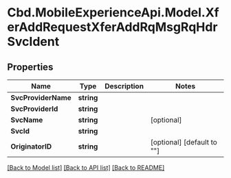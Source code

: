# Cbd.MobileExperienceApi.Model.XferAddRequestXferAddRqMsgRqHdrSvcIdent

## Properties

Name | Type | Description | Notes
------------ | ------------- | ------------- | -------------
**SvcProviderName** | **string** |  | 
**SvcProviderId** | **string** |  | 
**SvcName** | **string** |  | [optional] 
**SvcId** | **string** |  | 
**OriginatorID** | **string** |  | [optional] [default to ""]

[[Back to Model list]](../README.md#documentation-for-models) [[Back to API list]](../README.md#documentation-for-api-endpoints) [[Back to README]](../README.md)

